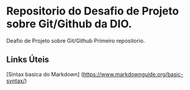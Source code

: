 # Repositorio do Desafio de Projeto sobre Git/Github da DIO.
Deafio de Projeto sobre Git/Github
Primeiro repositorio.
## Links Úteis 
[Sintax basica do Markdown] (https://www.markdownguide.org/basic-syntax/)
